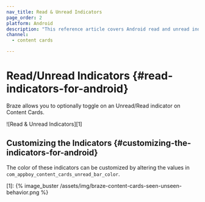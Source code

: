 ```yaml
---
nav_title: Read & Unread Indicators
page_order: 2
platform: Android
description: "This reference article covers Android read and unread indicators and how to implement them in your Content Cards."
channel:
  - content cards

---
```


# Read/Unread Indicators {#read-indicators-for-android}

Braze allows you to optionally toggle on an Unread/Read indicator on Content Cards.

![Read & Unread Indicators][1]

## Customizing the Indicators {#customizing-the-indicators-for-android}
The color of these indicators can be customized by altering the values in `com_appboy_content_cards_unread_bar_color`.

[1]: {% image_buster /assets/img/braze-content-cards-seen-unseen-behavior.png %}
